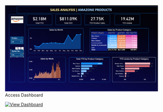 ![Dashboard Preview](Amazone%20Sales%20Analysis.png)
 Access Dashboard

[![View Dashboard](https://img.shields.io/badge/Power%20BI-View%20Dashboard-yellow?style=for-the-badge&logo=powerbi)](https://app.powerbi.com/view?r=eyJrIjoiOWVhZDI3YzAtMmFlZi00Y2UwLWI2OTgtMjFjNDdlMzFjODBlIiwidCI6IjJmMGEzYTlmLWZhOTUtNDM2Zi05YTk4LTZmODEwNjgwNmY0MCJ9)
